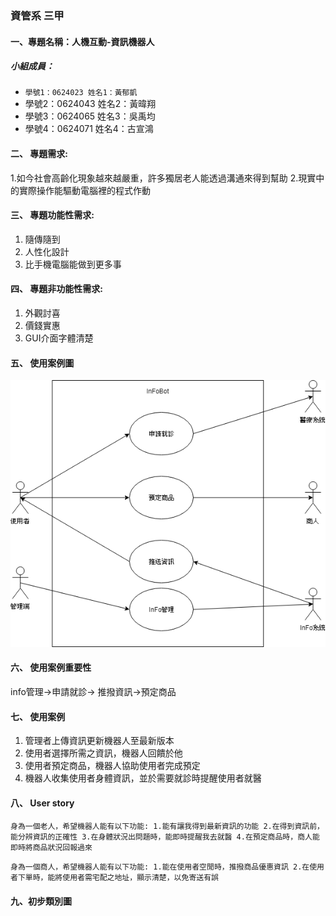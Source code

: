 ### 資管系 三甲

#### 一、專題名稱：人機互動-資訊機器人

##### 小組成員：
* `學號1：0624023 姓名1：黃郁凱`
* 學號2：0624043 姓名2：黃暐翔
* 學號3：0624065 姓名3：吳禹均
* 學號4：0624071 姓名4：古宣鴻

#### 二、	專題需求:

1.如今社會高齡化現象越來越嚴重，許多獨居老人能透過溝通來得到幫助
2.現實中的實際操作能驅動電腦裡的程式作動

#### 三、	專題功能性需求:

1.	隨傳隨到
2.	人性化設計
3.	比手機電腦能做到更多事
	
#### 四、	專題非功能性需求:

1.	外觀討喜
2.	價錢實惠
3.	GUI介面字體清楚

#### 五、	使用案例圖

![使用案例圖](使用案例圖.png "使用案例圖")

#### 六、	使用案例重要性

info管理->申請就診-> 推撥資訊->預定商品

#### 七、	使用案例
1. 管理者上傳資訊更新機器人至最新版本
2. 使用者選擇所需之資訊，機器人回饋於他
3. 使用者預定商品，機器人協助使用者完成預定
4. 機器人收集使用者身體資訊，並於需要就診時提醒使用者就醫

#### 八、	User story
`身為一個老人，希望機器人能有以下功能:
1.能有讓我得到最新資訊的功能
2.在得到資訊前，能分辨資訊的正確性
3.在身體狀況出問題時，能即時提醒我去就醫
4.在預定商品時，商人能即時將商品狀況回報過來`

`身為一個商人，希望機器人能有以下功能:
1.能在使用者空閒時，推撥商品優惠資訊
2.在使用者下單時，能將使用者需宅配之地址，顯示清楚，以免寄送有誤`

#### 九、初步類別圖

